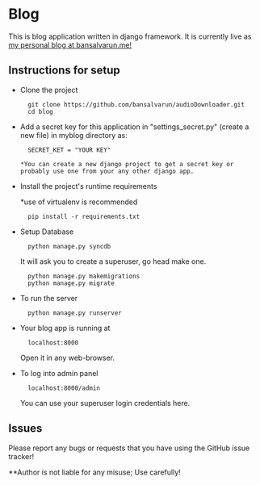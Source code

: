 # Blog

This is blog application written in django framework. 
It is currently live as [my personal blog at bansalvarun.me!](https://bansalvarun.me) 

Instructions for setup
------------

- Clone the project

        git clone https://github.com/bansalvarun/audioDownloader.git 
        cd blog

- Add a secret key for this application in "settings_secret.py" (create a new file) in myblog directory as:

        SECRET_KET = "YOUR KEY"

      *You can create a new django project to get a secret key or probably use one from your any other django app.

- Install the project's runtime requirements

    *use of virtualenv is recommended

        pip install -r requirements.txt


- Setup Database

        python manage.py syncdb

    It will ask you to create a superuser, go  head make one.

        python manage.py makemigrations
        python manage.py migrate

- To run the server 
    
        python manage.py runserver

- Your blog app is running at 

        localhost:8000

   Open it in any web-browser.
    
- To log into admin panel

        localhost:8000/admin
    You can use your superuser login credentials here.





Issues
------------

Please report any bugs or requests that you have using the GitHub issue tracker!


**Author is not liable for any misuse; Use carefully!
